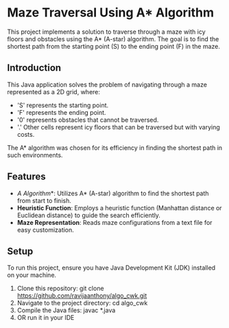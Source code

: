 # Maze Traversal Using A* Algorithm

This project implements a solution to traverse through a maze with icy floors and obstacles using the A* (A-star) algorithm. The goal is to find the shortest path from the starting point (S) to the ending point (F) in the maze.

## Introduction

This Java application solves the problem of navigating through a maze represented as a 2D grid, where:
- 'S' represents the starting point.
- 'F' represents the ending point.
- '0' represents obstacles that cannot be traversed.
- '.' Other cells represent icy floors that can be traversed but with varying costs.

The A* algorithm was chosen for its efficiency in finding the shortest path in such environments.

## Features

- **A* Algorithm**: Utilizes A* (A-star) algorithm to find the shortest path from start to finish.
- **Heuristic Function**: Employs a heuristic function (Manhattan distance or Euclidean distance) to guide the search efficiently.
- **Maze Representation**: Reads maze configurations from a text file for easy customization.

## Setup

To run this project, ensure you have Java Development Kit (JDK) installed on your machine.

1. Clone this repository: git clone https://github.com/ravijaanthony/algo_cwk.git
2. Navigate to the project directory: cd algo_cwk
3. Compile the Java files: javac *.java
4. OR run it in your IDE


